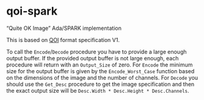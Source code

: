 # qoi-spark
“Quite OK Image” Ada/SPARK implementation

This is based on [QOI](https://qoiformat.org/) format specification V1.

To call the `Encode`/`Decode` procedure you have to provide a large enough
output buffer. If the provided output buffer is not large enough, each
procedure will return with an `Output_Size` of zero. For `Encode` the minimum
size for the output buffer is given by the `Encode_Worst_Case` function based
on the dimensions of the image and the number of channels. For `Decode` you
should use the `Get_Desc` procedure to get the image specification and then the
exact output size will be `Desc.Width * Desc.Height * Desc.Channels`.
